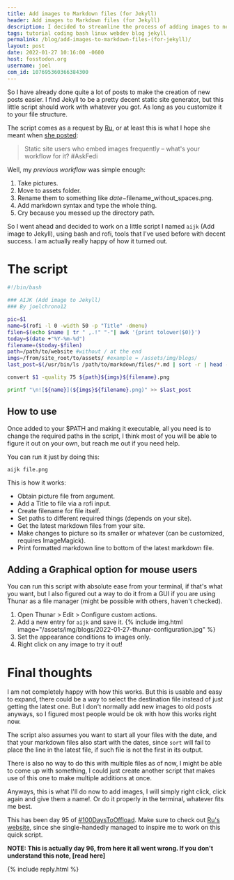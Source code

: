 ```yaml
---
title: Add images to Markdown files (for Jekyll)
header: Add images to Markdown files (for Jekyll)
description: I decided to streamline the process of adding images to new posts quickly, how did I do it? Using bash scripts of course!
tags: tutorial coding bash linux webdev blog jekyll
permalink: /blog/add-images-to-markdown-files-(for-jekyll)/
layout: post
date: 2022-01-27 10:16:00 -0600
host: fosstodon.org
username: joel
com_id: 107695360366384300
---
```


So I have already done quite a lot of posts to make the creation of new posts easier. I find Jekyll to be a pretty decent static site generator, but this little script should work with whatever you got. As long as you customize it to your file structure.

The script comes as a request by [Ru](https://fosstodon.org/@celia), or at least this is what I hope she meant when [she posted](https://fosstodon.org/@celia/107694900078045072):

> Static site users who embed images frequently – what's your workflow for it? #AskFedi

Well, my *previous workflow* was simple enough:

1. Take pictures.
2. Move to assets folder.
3. Rename them to something like $date-$filename_without_spaces.png.
4. Add markdown syntax and type the whole thing.
5. Cry because you messed up the directory path.

So I went ahead and decided to work on a little script I named `aijk` (Add image to Jekyll), using bash and rofi, tools that I've used before with decent success. I am actually really happy of how it turned out.

# The script



```bash
#!/bin/bash

### AIJK (Add image to Jekyll)
### By joelchrono12

pic=$1
name=$(rofi -l 0 -width 50 -p "Title" -dmenu)
filen=$(echo $name | tr " ,.!" "-"| awk '{print tolower($0)}')
today=$(date +"%Y-%m-%d")
filename=($today-$filen)
path=/path/to/website #without / at the end
imgs=/from/site_root/to/assets/ #example = /assets/img/blogs/
last_post=$(/usr/bin/ls /path/to/markdown/files/*.md | sort -r | head -n 1)

convert $1 -quality 75 ${path}${imgs}${filename}.png

printf "\n![${name}](${imgs}${filename}.png)" >> $last_post

```

## How to use

Once added to your $PATH and making it executable, all you need is to change the required paths in the script, I think most of you will be able to figure it out on your own, but reach me out if you need help. 

You can run it just by doing this:

```
aijk file.png
```

This is how it works:

* Obtain picture file from argument.
* Add a Title to file via a rofi input.
* Create filename for file itself.
* Set paths to different required things (depends on your site).
* Get the latest markdown files from your site.
* Make changes to picture so its smaller or whatever (can be customized, requires ImageMagick).
* Print formatted markdown line to bottom of the latest markdown file.

## Adding a Graphical option for mouse users

You can run this script with absolute ease from your terminal, if that's what you want, but I also figured out a way to do it from a GUI if you are using Thunar as a file manager (might be possible with others, haven't checked).

1. Open Thunar > Edit > Configure custom actions.
2. Add a new entry for `aijk` and save it.
{% include img.html image="/assets/img/blogs/2022-01-27-thunar-configuration.jpg" %}
4. Set the appearance conditions to images only.
3. Right click on any image to try it out!

# Final thoughts

I am not completely happy with how this works. But this is usable and easy to expand, there could be a way to select the destination file instead of just getting the latest one. But I don't normally add new images to old posts anyways, so I figured most people would be ok with how this works right now.

The script also assumes you want to start all your files with the date, and that your markdown files also start with the dates, since `sort`  will fail to place the line in the latest file, if such file is not the first in its output.

There is also no way to do this with multiple files as of now, I might be able to come up with something, I could just create another script that makes use of this one to make multiple additions at once.

Anyways, this is what I'll do now to add images, I will simply right click, click again and give them a name!. Or do it properly in the terminal, whatever fits me best.

This has been day 95 of [#100DaysToOffload](https://100daystooffload.com). Make sure to check out [Ru's website](https://rusingh.com/), since she single-handedly managed to inspire me to work on this quick script.

**NOTE: This is actually day 96, from here it all went wrong. If you don't understand this note, [read here]**


{% include reply.html %}
